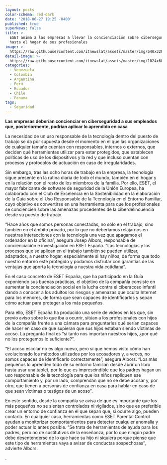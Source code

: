 ```yaml
---
layout: posts
color-schema: red-dark
date: '2018-06-27 19:25 -0400'
published: true
superNews: false
title: >-
  ESET anima a las empresas a llevar la concienciación sobre ciberseguridad
  hasta el hogar de sus profesionales
image: >-
  https://raw.githubusercontent.com/itnewslat/assets/master/img/540x320/Ciberataque-p.jpg
detail-image: >-
  https://raw.githubusercontent.com/itnewslat/assets/master/img/1024x680/Ciberataque-g.jpg
categories:
  - Venezuela
  - Colombia
  - Argentina
  - Perú
  - Ecuador
  - Chile
  - Panama
tags:
  - Seguridad
---
```

**Las empresas deberían concienciar en ciberseguridad a sus empleados que, posteriormente, podrían aplicar lo aprendido en casa**

La necesidad de un uso responsable de la tecnología dentro del puesto de trabajo se da por supuesta desde el momento en el que las organizaciones de cualquier tamaño cuentan con responsables, internos o externos, que deciden qué herramientas utilizar para estar protegidos, que establecen políticas de uso de los dispositivos y la red y que incluso cuentan con procesos y protocolos de actuación en caso de irregularidades. 

Sin embargo, tras las ocho horas de trabajo en la empresa, la tecnología sigue presente en la rutina diaria de todo el mundo, también en el hogar y en la relación con el resto de los miembros de la familia. Por ello, ESET, el mayor fabricante de software de seguridad de la Unión Europea, ha colaborado con el Club de Excelencia en la Sostenibilidad en la elaboración de la Guía sobre el Uso Responsable de la Tecnología en el Entorno Familiar, cuyo objetivo es convertirse en una herramienta para que los profesionales se conciencien sobre las amenazas procedentes de la ciberdelincuencia desde su puesto de trabajo. 

“Hace años que somos personas conectadas, no sólo en el trabajo, sino también en el ámbito privado, por lo que no deberíamos relajarnos en nuestras interacciones con la tecnología una vez que apagamos el ordenador en la oficina”, asegura Josep Albors, responsable de concienciación e investigación en ESET España. “Las tecnologías y los procesos que se aplican en el trabajo también se pueden utilizar, adaptados, a nuestro hogar, especialmente si hay niños, de forma que todo nuestro entorno esté protegido y podamos disfrutar con garantías de las ventajas que aporta la tecnología a nuestra vida cotidiana”.  

En el caso concreto de ESET España, que ha participado en la Guía exponiendo sus buenas prácticas, el objetivo de la compañía consiste en aumentar la concienciación social en la lucha contra el ciberacoso infantil dando a conocer a los adultos los riesgos y amenazas que oculta Internet para los menores, de forma que sean capaces de identificarlos y sepan cómo actuar para proteger a los más pequeños.

Para ello, ESET España ha producido una serie de vídeos en los que, sin previo aviso sobre lo que iba a ocurrir, sitúan a los profesionales con hijos de la compañía frente a una cámara para preguntarles qué serían capaces de hacer en caso de que supieran que sus hijos estaban siendo víctimas de acoso. La pregunta final es “si tanto nos importan nuestros hijos, ¿por qué no los protegemos lo suficiente?”.

“El acoso escolar no es algo nuevo, pero sí que hemos visto cómo han evolucionado los métodos utilizados por los acosadores y, a veces, no somos capaces de identificarlo correctamente”, asegura Albors. “Los más pequeños lo aprenden todo de su entorno familiar: desde abrir un libro hasta usar una tablet, por lo que es imprescindible que los padres hagan un uso responsable de la tecnología para que los niños repliquen ese comportamiento y, por un lado, comprendan que no se debe acosar y, por otro, que tienen a personas de confianza en casa para hablar en caso de que sean víctimas o testigos de un acoso”. 

En este sentido, desde la compañía se avisa de que es importante que los más pequeños no se sientan controlados ni vigilados, sino que es preferible crear un entorno de confianza en el que sepan que, si ocurre algo, pueden contarlo. En cualquier caso, herramientas como ESET Parental Control ayudan a monitorizar comportamientos para detectar cualquier anomalía y poder actuar lo antes posible. “Se trata de herramientas de ayuda para los padres, pero no de sustitutivos de la enseñanza, por lo que ningún padre debe desentenderse de lo que hace su hijo ni siquiera porque piense que este tipo de herramientas vaya a avisar de conductas sospechosas”, advierte Albors. 

.
